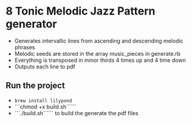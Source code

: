 # 8 Tonic Melodic Jazz Pattern generator

- Generates intervallic lines from ascending and descending melodic phrases
- Melodic seeds are stored in the array music_pieces in generate.rb
- Everything is transposed in minor thirds 4 times up and 4 time down
- Outputs each line to pdf

## Run the project

- ```brew install lilypond```
- ```chmod +x build.sh``````
- ```./build.sh`````` to build the generate the pdf files